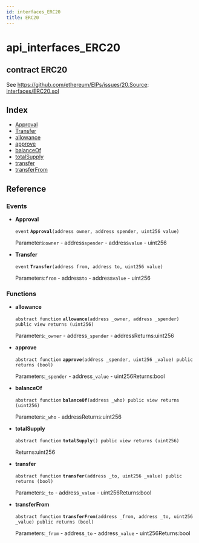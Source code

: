 ```yaml
---
id: interfaces_ERC20
title: ERC20
---
```


# api\_interfaces\_ERC20

## contract ERC20

See https://github.com/ethereum/EIPs/issues/20.Source: [interfaces/ERC20.sol](https://github.com/MyBitFoundation/MyBit-Network.tech//blob/v0.0.0/contracts/interfaces/ERC20.sol)

## Index

* [Approval](https://github.com/MyBitFoundation/MyBit-Network.tech/tree/9bb35f4e2608f44c29e1b398fa64e00a295d0ed2/docgen/docs/interfaces_ERC20.html#Approval)
* [Transfer](https://github.com/MyBitFoundation/MyBit-Network.tech/tree/9bb35f4e2608f44c29e1b398fa64e00a295d0ed2/docgen/docs/interfaces_ERC20.html#Transfer)
* [allowance](https://github.com/MyBitFoundation/MyBit-Network.tech/tree/9bb35f4e2608f44c29e1b398fa64e00a295d0ed2/docgen/docs/interfaces_ERC20.html#allowance)
* [approve](https://github.com/MyBitFoundation/MyBit-Network.tech/tree/9bb35f4e2608f44c29e1b398fa64e00a295d0ed2/docgen/docs/interfaces_ERC20.html#approve)
* [balanceOf](https://github.com/MyBitFoundation/MyBit-Network.tech/tree/9bb35f4e2608f44c29e1b398fa64e00a295d0ed2/docgen/docs/interfaces_ERC20.html#balanceOf)
* [totalSupply](https://github.com/MyBitFoundation/MyBit-Network.tech/tree/9bb35f4e2608f44c29e1b398fa64e00a295d0ed2/docgen/docs/interfaces_ERC20.html#totalSupply)
* [transfer](https://github.com/MyBitFoundation/MyBit-Network.tech/tree/9bb35f4e2608f44c29e1b398fa64e00a295d0ed2/docgen/docs/interfaces_ERC20.html#transfer)
* [transferFrom](https://github.com/MyBitFoundation/MyBit-Network.tech/tree/9bb35f4e2608f44c29e1b398fa64e00a295d0ed2/docgen/docs/interfaces_ERC20.html#transferFrom)

## Reference

### Events

* **Approval**

  `event` **`Approval`**`(address owner, address spender, uint256 value)`

  Parameters:`owner` - address`spender` - address`value` - uint256

* **Transfer**

  `event` **`Transfer`**`(address from, address to, uint256 value)`

  Parameters:`from` - address`to` - address`value` - uint256

### Functions

* **allowance**

  `abstract function` **`allowance`**`(address _owner, address _spender) public view returns (uint256)`

  Parameters:`_owner` - address`_spender` - addressReturns:uint256

* **approve**

  `abstract function` **`approve`**`(address _spender, uint256 _value) public returns (bool)`

  Parameters:`_spender` - address`_value` - uint256Returns:bool

* **balanceOf**

  `abstract function` **`balanceOf`**`(address _who) public view returns (uint256)`

  Parameters:`_who` - addressReturns:uint256

* **totalSupply**

  `abstract function` **`totalSupply`**`() public view returns (uint256)`

  Returns:uint256

* **transfer**

  `abstract function` **`transfer`**`(address _to, uint256 _value) public returns (bool)`

  Parameters:`_to` - address`_value` - uint256Returns:bool

* **transferFrom**

  `abstract function` **`transferFrom`**`(address _from, address _to, uint256 _value) public returns (bool)`

  Parameters:`_from` - address`_to` - address`_value` - uint256Returns:bool

